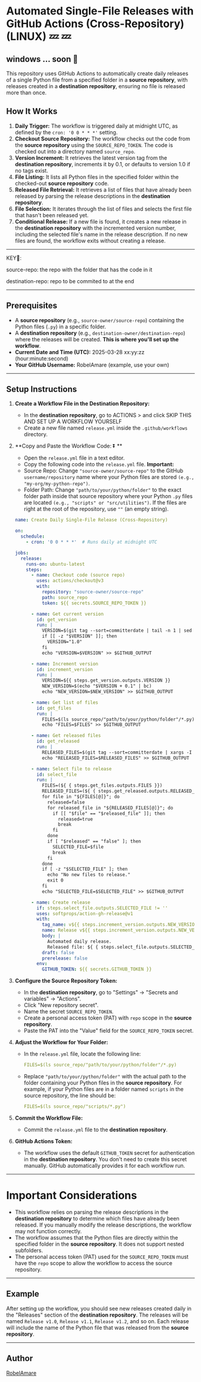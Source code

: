 # Automated Single-File Releases with GitHub Actions (Cross-Repository) (LINUX) 💤 💤

windows ... soon 🔮
---

This repository uses GitHub Actions to automatically create daily releases of a single Python file from a specified folder in a **source repository**, with releases created in a **destination repository**, ensuring no file is released more than once.


## How It Works

1.  **Daily Trigger:** The workflow is triggered daily at midnight UTC, as defined by the `cron: '0 0 * * *'` setting.
2.  **Checkout Source Repository:** The workflow checks out the code from the **source repository** using the `SOURCE_REPO_TOKEN`.  The code is checked out into a directory named `source_repo`.
3.  **Version Increment:** It retrieves the latest version tag from the **destination repository**, increments it by 0.1, or defaults to version 1.0 if no tags exist.
4.  **File Listing:** It lists all Python files in the specified folder within the checked-out **source repository** code.
5.  **Released File Retrieval:** It retrieves a list of files that have already been released by parsing the release descriptions in the **destination repository**.
6.  **File Selection:** It iterates through the list of files and selects the first file that hasn't been released yet.
7.  **Conditional Release:** If a new file is found, it creates a new release in the **destination repository** with the incremented version number, including the selected file's name in the release description. If no new files are found, the workflow exits without creating a release.


---
KEY🔐:

source-repo: the repo with the folder that has the code in it 

destination-repo: repo to be commited to at the end


---

## Prerequisites

*   A **source repository** (e.g., `source-owner/source-repo`) containing the Python files (`.py`) in a specific folder.
*   A **destination repository** (e.g., `destination-owner/destination-repo`) where the releases will be created. **This is where you'll set up the workflow**.
*   **Current Date and Time (UTC):** 2025-03-28 xx:yy:zz (hour:minute:second)
*   **Your GitHub Username:** RobelAmare (example, use your own)

---

## Setup Instructions


1.  **Create a Workflow File in the Destination Repository:**
    *   In the **destination repository**, go to ACTIONS  >  and click SKIP THIS AND SET UP A WORKFLOW YOURSELF
    *   Create a new file named `release.yml` inside the `.github/workflows` directory.
  

2.  **Copy and Paste the Workflow Code: ⏬ **
    *   Open the `release.yml` file in a text editor.
    *   Copy the following code into the `release.yml` file. **Important:**
    *   Source Repo: Change `"source-owner/source-repo"` to the GitHub `username/repository` name where your Python files are stored `(e.g., "my-org/my-python-repo")`.
    *   Folder Path: Change `"path/to/your/python/folder"` to the exact folder path inside that source repository where your Python `.py` files are located `(e.g., "scripts" or "src/utilities")`. If the files are right at the root of the repository, use `""` (an empty string).


    ```yaml
    name: Create Daily Single-File Release (Cross-Repository)

    on:
      schedule:
        - cron: '0 0 * * *'  # Runs daily at midnight UTC

    jobs:
      release:
        runs-on: ubuntu-latest
        steps:
          - name: Checkout code (source repo)
            uses: actions/checkout@v3
            with:
              repository: "source-owner/source-repo"
              path: source_repo
              token: ${{ secrets.SOURCE_REPO_TOKEN }}

          - name: Get current version
            id: get_version
            run: |
              VERSION=$(git tag --sort=committerdate | tail -n 1 | sed 's/^v//')
              if [[ -z "$VERSION" ]]; then
                VERSION="1.0"
              fi
              echo "VERSION=$VERSION" >> $GITHUB_OUTPUT

          - name: Increment version
            id: increment_version
            run: |
              VERSION=${{ steps.get_version.outputs.VERSION }}
              NEW_VERSION=$(echo "$VERSION + 0.1" | bc)
              echo "NEW_VERSION=$NEW_VERSION" >> $GITHUB_OUTPUT

          - name: Get list of files
            id: get_files
            run: |
              FILES=$(ls source_repo/"path/to/your/python/folder"/*.py)
              echo "FILES=$FILES" >> $GITHUB_OUTPUT

          - name: Get released files
            id: get_released
            run: |
              RELEASED_FILES=$(git tag --sort=committerdate | xargs -I {} git show -s --format="%b" {} | grep "Released file:" | awk '{print $3}')
              echo "RELEASED_FILES=$RELEASED_FILES" >> $GITHUB_OUTPUT

          - name: Select file to release
            id: select_file
            run: |
              FILES=(${ { steps.get_files.outputs.FILES }})
              RELEASED_FILES=(${ { steps.get_released.outputs.RELEASED_FILES }})
              for file in "${FILES[@]}"; do
                released=false
                for released_file in "${RELEASED_FILES[@]}"; do
                  if [[ "$file" == "$released_file" ]]; then
                    released=true
                    break
                  fi
                done
                if [ "$released" == "false" ]; then
                  SELECTED_FILE=$file
                  break
                fi
              done
              if [ -z "$SELECTED_FILE" ]; then
                echo "No new files to release."
                exit 0
              fi
              echo "SELECTED_FILE=$SELECTED_FILE" >> $GITHUB_OUTPUT

          - name: Create release
            if: steps.select_file.outputs.SELECTED_FILE != ''
            uses: softprops/action-gh-release@v1
            with:
              tag_name: v${{ steps.increment_version.outputs.NEW_VERSION }}
              name: Release v${{ steps.increment_version.outputs.NEW_VERSION }}
              body: |
                Automated daily release.
                Released file: ${ { steps.select_file.outputs.SELECTED_FILE }}
              draft: false
              prerelease: false
            env:
              GITHUB_TOKEN: ${{ secrets.GITHUB_TOKEN }}

    ```

3.  **Configure the Source Repository Token:**
    *   In the **destination repository**, go to "Settings" -> "Secrets and variables" -> "Actions".
    *   Click "New repository secret".
    *   Name the secret `SOURCE_REPO_TOKEN`.
    *   Create a personal access token (PAT) with `repo` scope in the **source repository**.
    *   Paste the PAT into the "Value" field for the `SOURCE_REPO_TOKEN` secret.

4.  **Adjust the Workflow for Your Folder:**
    *   In the `release.yml` file, locate the following line:
        ```yaml
        FILES=$(ls source_repo/"path/to/your/python/folder"/*.py)
        ```
    *   Replace `"path/to/your/python/folder"` with the actual path to the folder containing your Python files in the **source repository**. For example, if your Python files are in a folder named `scripts` in the source repository, the line should be:
        ```yaml
        FILES=$(ls source_repo/"scripts/*.py")
        ```

6.  **Commit the Workflow File:**
    *   Commit the `release.yml` file to the **destination repository**.

7.  **GitHub Actions Token:**
    *   The workflow uses the default `GITHUB_TOKEN` secret for authentication in the **destination repository**. You don't need to create this secret manually. GitHub automatically provides it for each workflow run.

---




# Important Considerations

*   This workflow relies on parsing the release descriptions in the **destination repository** to determine which files have already been released. If you manually modify the release descriptions, the workflow may not function correctly.
*   The workflow assumes that the Python files are directly within the specified folder in the **source repository**. It does not support nested subfolders.
*   The personal access token (PAT) used for the `SOURCE_REPO_TOKEN` must have the `repo` scope to allow the workflow to access the source repository.


---

## Example

After setting up the workflow, you should see new releases created daily in the "Releases" section of the **destination repository**. The releases will be named `Release v1.0`, `Release v1.1`, `Release v1.2`, and so on. Each release will include the name of the Python file that was released from the **source repository**.


---
## Author

[RobelAmare](https://github.com/RobelAmare)
